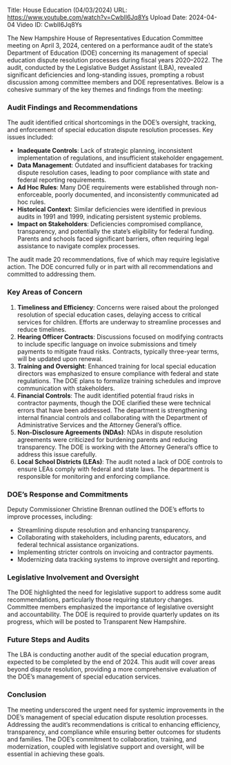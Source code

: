 Title: House Education (04/03/2024)
URL: https://www.youtube.com/watch?v=CwblI6Jq8Ys
Upload Date: 2024-04-04
Video ID: CwblI6Jq8Ys

The New Hampshire House of Representatives Education Committee meeting on April 3, 2024, centered on a performance audit of the state’s Department of Education (DOE) concerning its management of special education dispute resolution processes during fiscal years 2020–2022. The audit, conducted by the Legislative Budget Assistant (LBA), revealed significant deficiencies and long-standing issues, prompting a robust discussion among committee members and DOE representatives. Below is a cohesive summary of the key themes and findings from the meeting:

### **Audit Findings and Recommendations**
The audit identified critical shortcomings in the DOE’s oversight, tracking, and enforcement of special education dispute resolution processes. Key issues included:
- **Inadequate Controls**: Lack of strategic planning, inconsistent implementation of regulations, and insufficient stakeholder engagement.
- **Data Management**: Outdated and insufficient databases for tracking dispute resolution cases, leading to poor compliance with state and federal reporting requirements.
- **Ad Hoc Rules**: Many DOE requirements were established through non-enforceable, poorly documented, and inconsistently communicated ad hoc rules.
- **Historical Context**: Similar deficiencies were identified in previous audits in 1991 and 1999, indicating persistent systemic problems.
- **Impact on Stakeholders**: Deficiencies compromised compliance, transparency, and potentially the state’s eligibility for federal funding. Parents and schools faced significant barriers, often requiring legal assistance to navigate complex processes.

The audit made 20 recommendations, five of which may require legislative action. The DOE concurred fully or in part with all recommendations and committed to addressing them.

### **Key Areas of Concern**
1. **Timeliness and Efficiency**: Concerns were raised about the prolonged resolution of special education cases, delaying access to critical services for children. Efforts are underway to streamline processes and reduce timelines.
2. **Hearing Officer Contracts**: Discussions focused on modifying contracts to include specific language on invoice submissions and timely payments to mitigate fraud risks. Contracts, typically three-year terms, will be updated upon renewal.
3. **Training and Oversight**: Enhanced training for local special education directors was emphasized to ensure compliance with federal and state regulations. The DOE plans to formalize training schedules and improve communication with stakeholders.
4. **Financial Controls**: The audit identified potential fraud risks in contractor payments, though the DOE clarified these were technical errors that have been addressed. The department is strengthening internal financial controls and collaborating with the Department of Administrative Services and the Attorney General’s office.
5. **Non-Disclosure Agreements (NDAs)**: NDAs in dispute resolution agreements were criticized for burdening parents and reducing transparency. The DOE is working with the Attorney General’s office to address this issue carefully.
6. **Local School Districts (LEAs)**: The audit noted a lack of DOE controls to ensure LEAs comply with federal and state laws. The department is responsible for monitoring and enforcing compliance.

### **DOE’s Response and Commitments**
Deputy Commissioner Christine Brennan outlined the DOE’s efforts to improve processes, including:
- Streamlining dispute resolution and enhancing transparency.
- Collaborating with stakeholders, including parents, educators, and federal technical assistance organizations.
- Implementing stricter controls on invoicing and contractor payments.
- Modernizing data tracking systems to improve oversight and reporting.

### **Legislative Involvement and Oversight**
The DOE highlighted the need for legislative support to address some audit recommendations, particularly those requiring statutory changes. Committee members emphasized the importance of legislative oversight and accountability. The DOE is required to provide quarterly updates on its progress, which will be posted to Transparent New Hampshire.

### **Future Steps and Audits**
The LBA is conducting another audit of the special education program, expected to be completed by the end of 2024. This audit will cover areas beyond dispute resolution, providing a more comprehensive evaluation of the DOE’s management of special education services.

### **Conclusion**
The meeting underscored the urgent need for systemic improvements in the DOE’s management of special education dispute resolution processes. Addressing the audit’s recommendations is critical to enhancing efficiency, transparency, and compliance while ensuring better outcomes for students and families. The DOE’s commitment to collaboration, training, and modernization, coupled with legislative support and oversight, will be essential in achieving these goals.